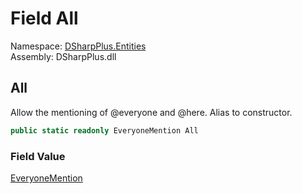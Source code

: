 # Field All

Namespace: [DSharpPlus.Entities](DSharpPlus.Entities.md)  
Assembly: DSharpPlus.dll

## <a id="DSharpPlus_Entities_EveryoneMention_All"></a>All

Allow the mentioning of @everyone and @here. Alias to <xref href="DSharpPlus.Entities.EveryoneMention.%23ctor" data-throw-if-not-resolved="false"></xref> constructor.

```csharp
public static readonly EveryoneMention All
```

### Field Value

[EveryoneMention](DSharpPlus.Entities.EveryoneMention.md)

